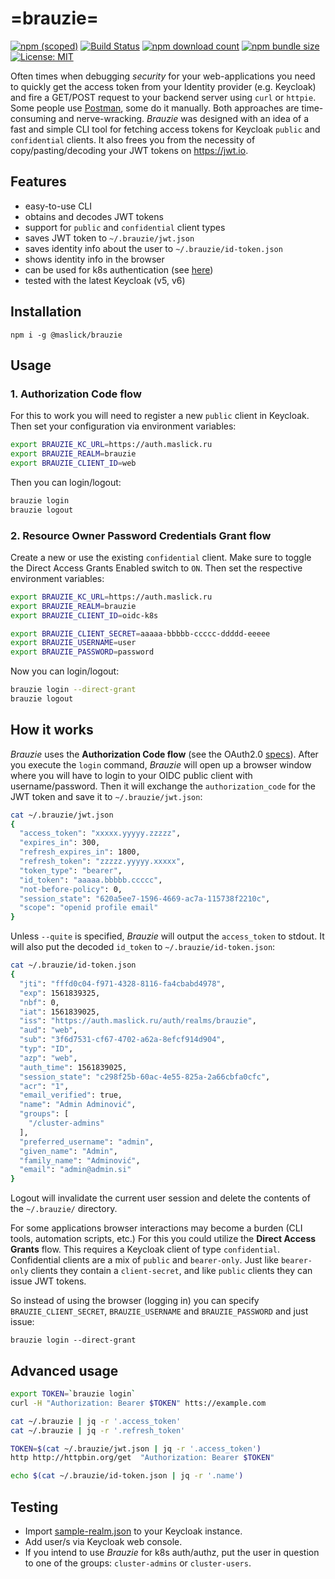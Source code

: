 # =brauzie=

[![npm (scoped)](https://img.shields.io/npm/v/@maslick/brauzie.svg)](https://www.npmjs.com/package/@maslick/brauzie)
[![Build Status](https://travis-ci.org/maslick/brauzie.svg?branch=master)](https://travis-ci.org/maslick/brauzie)
[![npm download count](https://img.shields.io/npm/dt/@maslick/brauzie.svg)](https://npmcharts.com/compare/@maslick/brauzie?minimal=true)
[![npm bundle size](https://img.shields.io/badge/size-4kB-green.svg)](https://www.npmjs.com/package/@maslick/brauzie)
[![License: MIT](https://img.shields.io/badge/License-MIT-blue.svg)](https://opensource.org/licenses/MIT)


Often times when debugging *security* for your web-applications you need to quickly get the access token from your Identity provider (e.g. Keycloak) and fire a GET/POST request to your backend server using ``curl`` or ``httpie``. Some people use [Postman](https://www.getpostman.com/), some do it manually. Both approaches are time-consuming and nerve-wracking.
*Brauzie* was designed with an idea of a fast and simple CLI tool for fetching access tokens for Keycloak ``public`` and ``confidential`` clients. It also frees you from the necessity of copy/pasting/decoding your JWT tokens on https://jwt.io. 

## Features
* easy-to-use CLI
* obtains and decodes JWT tokens
* support for ``public`` and ``confidential`` client types
* saves JWT token to ``~/.brauzie/jwt.json``
* saves identity info about the user to ``~/.brauzie/id-token.json``
* shows identity info in the browser 
* can be used for k8s authentication (see [here](k8s-authz.md))
* tested with the latest Keycloak (v5, v6)

## Installation
```
npm i -g @maslick/brauzie
```

## Usage
### 1. Authorization Code flow
For this to work you will need to register a new ``public`` client in Keycloak.
Then set your configuration via environment variables:
```bash
export BRAUZIE_KC_URL=https://auth.maslick.ru
export BRAUZIE_REALM=brauzie
export BRAUZIE_CLIENT_ID=web
```

Then you can login/logout:
```bash
brauzie login
brauzie logout
```

### 2. Resource Owner Password Credentials Grant flow
Create a new or use the existing ``confidential`` client. Make sure to toggle the Direct Access Grants Enabled switch to ``ON``.
Then set the respective environment variables:
```bash
export BRAUZIE_KC_URL=https://auth.maslick.ru
export BRAUZIE_REALM=brauzie
export BRAUZIE_CLIENT_ID=oidc-k8s

export BRAUZIE_CLIENT_SECRET=aaaaa-bbbbb-ccccc-ddddd-eeeee
export BRAUZIE_USERNAME=user
export BRAUZIE_PASSWORD=password
```

Now you can login/logout:
```bash
brauzie login --direct-grant
brauzie logout
```


## How it works
*Brauzie* uses the **Authorization Code flow** (see the OAuth2.0 [specs](https://oauth.net/2/grant-types/authorization-code/)).
After you execute the ``login`` command, *Brauzie* will open up a browser window where you will have to login to your OIDC public client with username/password. Then it will exchange the ``authorization_code`` for the JWT token and save it to ``~/.brauzie/jwt.json``:
```bash
cat ~/.brauzie/jwt.json
{
  "access_token": "xxxxx.yyyyy.zzzzz",
  "expires_in": 300,
  "refresh_expires_in": 1800,
  "refresh_token": "zzzzz.yyyyy.xxxxx",
  "token_type": "bearer",
  "id_token": "aaaaa.bbbbb.ccccc",
  "not-before-policy": 0,
  "session_state": "620a5ee7-1596-4669-ac7a-115738f2210c",
  "scope": "openid profile email"
}
```
Unless ``--quite`` is specified, *Brauzie* will output the ``access_token`` to stdout.
It will also put the decoded ``id_token`` to ``~/.brauzie/id-token.json``:
```bash
cat ~/.brauzie/id-token.json
{
  "jti": "fffd0c04-f971-4328-8116-fa4cbabd4978",
  "exp": 1561839325,
  "nbf": 0,
  "iat": 1561839025,
  "iss": "https://auth.maslick.ru/auth/realms/brauzie",
  "aud": "web",
  "sub": "3f6d7531-cf67-4702-a62a-8efcf914d904",
  "typ": "ID",
  "azp": "web",
  "auth_time": 1561839025,
  "session_state": "c298f25b-60ac-4e55-825a-2a66cbfa0cfc",
  "acr": "1",
  "email_verified": true,
  "name": "Admin Adminović",
  "groups": [
    "/cluster-admins"
  ],
  "preferred_username": "admin",
  "given_name": "Admin",
  "family_name": "Adminović",
  "email": "admin@admin.si"
}
```

Logout will invalidate the current user session and delete the contents of the ``~/.brauzie/`` directory.

For some applications browser interactions may become a burden (CLI tools, automation scripts, etc.) For this you could utilize the **Direct Access Grants** flow. This requires a Keycloak client of type ``confidential``. Confidential clients are a mix of ``public`` and ``bearer-only``. Just like ``bearer-only`` clients they contain a ``client-secret``, and like ``public`` clients they can issue JWT tokens.

So instead of using the browser (logging in) you can specify ``BRAUZIE_CLIENT_SECRET``, ``BRAUZIE_USERNAME`` and ``BRAUZIE_PASSWORD`` and just issue:
```
brauzie login --direct-grant
```
 
## Advanced usage
```bash
export TOKEN=`brauzie login`
curl -H "Authorization: Bearer $TOKEN" htts://example.com
```

```bash
cat ~/.brauzie | jq -r '.access_token'
cat ~/.brauzie | jq -r '.refresh_token'
```

```bash
TOKEN=$(cat ~/.brauzie/jwt.json | jq -r '.access_token') 
http http://httpbin.org/get  "Authorization: Bearer $TOKEN"
```

```bash
echo $(cat ~/.brauzie/id-token.json | jq -r '.name')
```

## Testing
* Import [sample-realm.json](sample-realm.json) to your Keycloak instance.
* Add user/s via Keycloak web console.
* If you intend to use *Brauzie* for k8s auth/authz, put the user in question to one of the groups: ``cluster-admins`` or ``cluster-users``.
